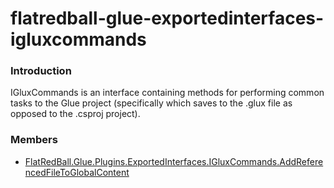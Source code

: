# flatredball-glue-exportedinterfaces-igluxcommands

### Introduction

IGluxCommands is an interface containing methods for performing common tasks to the Glue project (specifically which saves to the .glux file as opposed to the .csproj project).

### Members

* [FlatRedBall.Glue.Plugins.ExportedInterfaces.IGluxCommands.AddReferencedFileToGlobalContent](../../../../../frb/docs/index.php)
